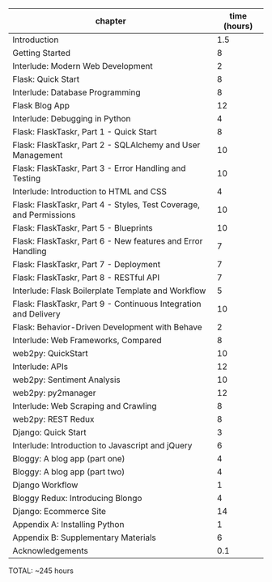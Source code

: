 | chapter                                                                 | time (hours) |
|-------------------------------------------------------------------------|--------------|
| Introduction                                                       | 1.5          |
| Getting Started                                                    | 8            |
| Interlude: Modern Web Development                                  | 2            |
| Flask: Quick Start                                                 | 8            |
| Interlude: Database Programming                                    | 8            |
| Flask Blog App                                                     | 12           |
| Interlude: Debugging in Python                                     | 4            |
| Flask: FlaskTaskr, Part 1 - Quick Start                            | 8            |
| Flask: FlaskTaskr, Part 2 - SQLAlchemy and User Management         | 10           |
| Flask: FlaskTaskr, Part 3 - Error Handling and Testing             | 10           |
| Interlude: Introduction to HTML and CSS                            | 4            |
| Flask: FlaskTaskr, Part 4 - Styles, Test Coverage, and Permissions | 10           |
| Flask: FlaskTaskr, Part 5 - Blueprints                             | 10           |
| Flask: FlaskTaskr, Part 6 - New features and Error Handling        | 7            |
| Flask: FlaskTaskr, Part 7 - Deployment                              | 7            |
| Flask: FlaskTaskr, Part 8 - RESTful API                             | 7            |
| Interlude: Flask Boilerplate Template and Workflow                 | 5            |
| Flask: FlaskTaskr, Part 9 - Continuous Integration and Delivery     | 10           |
| Flask: Behavior-Driven Development with Behave                     | 2            |
| Interlude: Web Frameworks, Compared                                | 8            |
| web2py: QuickStart                                                 | 10           |
| Interlude: APIs                                                    | 12           |
| web2py: Sentiment Analysis                                         | 10           |
| web2py: py2manager                                                 | 12           |
| Interlude: Web Scraping and Crawling                               | 8            |
| web2py: REST Redux                                                 | 8            |
| Django: Quick Start                                                | 3            |
| Interlude: Introduction to Javascript and jQuery                   | 6            |
| Bloggy: A blog app (part one)                                      | 4            |
| Bloggy: A blog app (part two)                                      | 4            |
| Django Workflow                                                    | 1            |
| Bloggy Redux: Introducing Blongo                                   | 4            |
| Django: Ecommerce Site                                             | 14           |
| Appendix A: Installing Python                                      | 1            |
| Appendix B: Supplementary Materials                                | 6            |
| Acknowledgements                                                   | 0.1          |

TOTAL: ~245 hours
